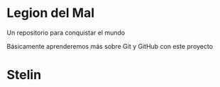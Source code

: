 # Legion del Mal

Un repositorio para conquistar el mundo

Básicamente aprenderemos más sobre Git y GitHub con este proyecto

# Stelin
